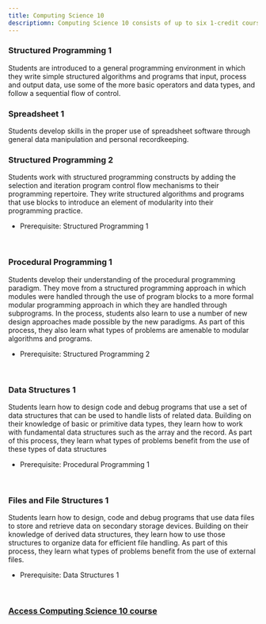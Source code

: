 ```yaml
---
title: Computing Science 10
descriptiomn: Computing Science 10 consists of up to six 1-credit courses
---
```


<h3>Structured Programming 1</h3>
<p>Students are introduced to a general programming environment in which they write simple structured algorithms and programs that input, process and output data, use some of the more basic operators and data types, and follow a sequential flow of control.</p>

<h3>Spreadsheet 1</h3>
<p>Students develop skills in the proper use of spreadsheet software through general data manipulation and personal recordkeeping.</p>

<h3>Structured Programming 2</h3>
<p>Students work with structured programming constructs by adding the selection and iteration program control flow mechanisms to their programming repertoire. They write structured algorithms and programs that use blocks to introduce an element of modularity into their programming practice.</p>
<ul><li>Prerequisite: Structured Programming 1</li></ul>
<br>
<h3>Procedural Programming 1</h3>
<p>Students develop their understanding of the procedural programming paradigm. They move from a structured programming approach in which modules were handled through the use of program blocks to a more formal modular programming approach in which they are handled through subprograms. In the process, students also learn to use a number of new design approaches made possible by the new paradigms. As part of this process, they also learn what types of problems are amenable to modular algorithms and programs.</p>
<ul><li>Prerequisite: Structured Programming 2</ul></li>
<br>
<h3>Data Structures 1</h3>
<p>Students learn how to design code and debug programs that use a set of data structures that can be used to handle lists of related data. Building on their knowledge of basic or primitive data types, they learn how to work with fundamental data structures such as the array and the record. As part of this process, they learn what types of problems benefit from the use of these types of data structures</p>
<ul><li>Prerequisite: Procedural Programming 1</ul></li>
<br>
<h3>Files and File Structures 1</h3>
<p>Students learn how to design, code and debug programs that use data files to store and retrieve data on secondary storage devices. Building on their knowledge of derived data structures, they learn how to use those structures to organize data for efficient file handling. As part of this process, they learn what types of problems benefit from the use of external files.</p>
<ul><li>Prerequisite: Data Structures 1</ul></li>
<br>
<h3 style="color:#6F4A9E"><a href="https://github.com/callysto/curriculum-notebooks/blob/master/TechnologyStudies/ComputingScience/computing-science-10.ipynb" target="_blank"> Access Computing Science 10 course</a></h3>